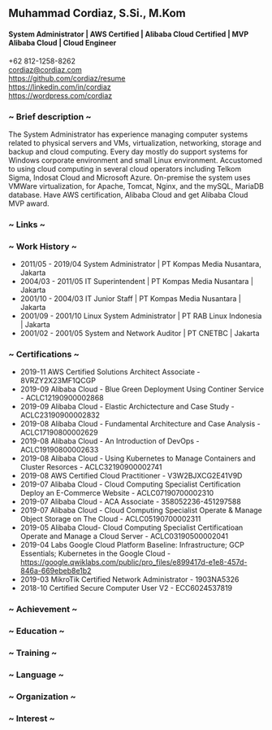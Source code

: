 ## Muhammad Cordiaz, S.Si., M.Kom
#### System Administrator | AWS Certified | Alibaba Cloud Certified | MVP Alibaba Cloud | Cloud Engineer

+62 812-1258-8262\
cordiaz@cordiaz.com\
https://github.com/cordiaz/resume     
https://linkedin.com/in/cordiaz   
https://wordpress.com/cordiaz  

### ~ Brief description ~
The System Administrator has experience managing computer systems related to physical servers and VMs, virtualization, networking, storage and backup and cloud computing. Every day mostly do support systems for Windows corporate environment and small Linux environment. Accustomed to using cloud computing in several cloud operators including Telkom Sigma, Indosat Cloud and Microsoft Azure. On-premise the system uses VMWare virtualization, for Apache, Tomcat, Nginx, and the mySQL, MariaDB database. Have AWS certification, Alibaba Cloud and get Alibaba Cloud MVP award.

### ~ Links ~
### ~ Work History ~
- 2011/05 - 2019/04 System Administrator | PT Kompas Media Nusantara, Jakarta
- 2004/03 - 2011/05 IT Superintendent | PT Kompas Media Nusantara | Jakarta
- 2001/10 - 2004/03 IT Junior Staff | PT Kompas Media Nusantara | Jakarta
- 2001/09 - 2001/10 Linux System Administrator | PT RAB Linux Indonesia | Jakarta
- 2001/02 - 2001/05 System and Network Auditor | PT CNETBC | Jakarta
### ~ Certifications ~
- 2019-11 AWS Certified Solutions Architect Associate - 8VRZY2X23MF1QCGP
- 2019-09 Alibaba Cloud - Blue Green Deployment Using Continer Service - ACLC12190900002868
- 2019-09 Alibaba Cloud - Elastic Archictecture and Case Study - ACLC23190900002832
- 2019-08 Alibaba Cloud - Fundamental Architecture and Case Analysis - ACLC17190800002629
- 2019-08 Alibaba Cloud - An Introduction of DevOps - ACLC19190800002633
- 2019-08 Alibaba Cloud - Using Kubernetes to Manage Containers and Cluster Resorces - ACLC32190900002741
- 2019-08 AWS Certified Cloud Practitioner - V3W2BJXCG2E41V9D
- 2019-07 Alibaba Cloud - Cloud Computing Specialist Certification Deploy an E-Commerce Website - ACLC07190700002310
- 2019-07 Alibaba Cloud - ACA Associate - 358052236-451297588
- 2019-07 Alibaba Cloud - Cloud Computing Specialist Operate & Manage Object Storage on The Cloud - ACLC05190700002311
- 2019-05 Alibaba Cloud- Cloud Computing Specialist Certificatioan Operate and Manage a Cloud Server - ACLC03190500002041
- 2019-04 Labs Google Cloud Platform Baseline: Infrastructure; GCP Essentials; Kubernetes in the Google Cloud - https://google.qwiklabs.com/public/pro_files/e899417d-e1e8-457d-846a-669ebeb8e1b2
- 2019-03 MikroTik Certified Network Administrator - 1903NA5326
- 2018-10 Certified Secure Computer User V2 - ECC6024537819
### ~ Achievement ~
### ~ Education ~
### ~ Training ~
### ~ Language ~
### ~ Organization ~
### ~ Interest ~




